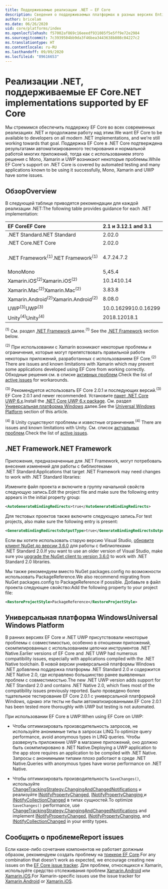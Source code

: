 ```yaml
---
title: Поддерживаемые реализации .NET — EF Core
description: Сведения о поддерживаемых платформах в разных версиях Entity Framework Core
author: bricelam
ms.date: 06/26/2020
uid: core/platforms/index
ms.openlocfilehash: f57002af869c16eeedf931085f5e5ff9e72e2984
ms.sourcegitcommit: 7c3939504bb9da3f46bea3443638b808c04227c2
ms.translationtype: HT
ms.contentlocale: ru-RU
ms.lasthandoff: 09/09/2020
ms.locfileid: "89616653"
---
```

# <a name="net-implementations-supported-by-ef-core"></a><span data-ttu-id="0a2ec-103">Реализации .NET, поддерживаемые EF Core</span><span class="sxs-lookup"><span data-stu-id="0a2ec-103">.NET implementations supported by EF Core</span></span>

<span data-ttu-id="0a2ec-104">Мы стремимся обеспечить поддержку EF Core во всех современных реализациях .NET и продолжаем работу над этим.</span><span class="sxs-lookup"><span data-stu-id="0a2ec-104">We want EF Core to be available to developers on all modern .NET implementations, and we're still working towards that goal.</span></span> <span data-ttu-id="0a2ec-105">Поддержка EF Core в .NET Core подтверждена результатами автоматизированного тестирования и нормальной работой многих приложений, тогда как с использованием этого решения с Mono, Xamarin и UWP возникают некоторые проблемы.</span><span class="sxs-lookup"><span data-stu-id="0a2ec-105">While EF Core's support on .NET Core is covered by automated testing and many applications known to be using it successfully, Mono, Xamarin and UWP have some issues.</span></span>

## <a name="overview"></a><span data-ttu-id="0a2ec-106">Обзор</span><span class="sxs-lookup"><span data-stu-id="0a2ec-106">Overview</span></span>

<span data-ttu-id="0a2ec-107">В следующей таблице приводятся рекомендации для каждой реализации .NET:</span><span class="sxs-lookup"><span data-stu-id="0a2ec-107">The following table provides guidance for each .NET implementation:</span></span>

| <span data-ttu-id="0a2ec-108">EF Core</span><span class="sxs-lookup"><span data-stu-id="0a2ec-108">EF Core</span></span>                       | <span data-ttu-id="0a2ec-109">2.1 и 3.1</span><span class="sxs-lookup"><span data-stu-id="0a2ec-109">2.1 and 3.1</span></span> | <span data-ttu-id="0a2ec-110">5.0</span><span class="sxs-lookup"><span data-stu-id="0a2ec-110">5.0</span></span>             |
|:------------------------------|:------------|:----------------|
| <span data-ttu-id="0a2ec-111">.NET Standard</span><span class="sxs-lookup"><span data-stu-id="0a2ec-111">.NET Standard</span></span>                 | <span data-ttu-id="0a2ec-112">2.0</span><span class="sxs-lookup"><span data-stu-id="0a2ec-112">2.0</span></span>         | <span data-ttu-id="0a2ec-113">2.1</span><span class="sxs-lookup"><span data-stu-id="0a2ec-113">2.1</span></span>             |
| <span data-ttu-id="0a2ec-114">.NET Core</span><span class="sxs-lookup"><span data-stu-id="0a2ec-114">.NET Core</span></span>                     | <span data-ttu-id="0a2ec-115">2.0</span><span class="sxs-lookup"><span data-stu-id="0a2ec-115">2.0</span></span>         | <span data-ttu-id="0a2ec-116">3.0</span><span class="sxs-lookup"><span data-stu-id="0a2ec-116">3.0</span></span>             |
| <span data-ttu-id="0a2ec-117">.NET Framework<sup>(1)</sup></span><span class="sxs-lookup"><span data-stu-id="0a2ec-117">.NET Framework<sup>(1)</sup></span></span>  | <span data-ttu-id="0a2ec-118">4.7.2</span><span class="sxs-lookup"><span data-stu-id="0a2ec-118">4.7.2</span></span>       | <span data-ttu-id="0a2ec-119">(Не поддерживается)</span><span class="sxs-lookup"><span data-stu-id="0a2ec-119">(not supported)</span></span> |
| <span data-ttu-id="0a2ec-120">Mono</span><span class="sxs-lookup"><span data-stu-id="0a2ec-120">Mono</span></span>                          | <span data-ttu-id="0a2ec-121">5,4</span><span class="sxs-lookup"><span data-stu-id="0a2ec-121">5.4</span></span>         | <span data-ttu-id="0a2ec-122">6.4</span><span class="sxs-lookup"><span data-stu-id="0a2ec-122">6.4</span></span>             |
| <span data-ttu-id="0a2ec-123">Xamarin.iOS<sup>(2)</sup></span><span class="sxs-lookup"><span data-stu-id="0a2ec-123">Xamarin.iOS<sup>(2)</sup></span></span>     | <span data-ttu-id="0a2ec-124">10.14</span><span class="sxs-lookup"><span data-stu-id="0a2ec-124">10.14</span></span>       | <span data-ttu-id="0a2ec-125">12.16</span><span class="sxs-lookup"><span data-stu-id="0a2ec-125">12.16</span></span>           |
| <span data-ttu-id="0a2ec-126">Xamarin.Mac<sup>(2)</sup></span><span class="sxs-lookup"><span data-stu-id="0a2ec-126">Xamarin.Mac<sup>(2)</sup></span></span>     | <span data-ttu-id="0a2ec-127">3.8</span><span class="sxs-lookup"><span data-stu-id="0a2ec-127">3.8</span></span>         | <span data-ttu-id="0a2ec-128">5.16</span><span class="sxs-lookup"><span data-stu-id="0a2ec-128">5.16</span></span>            |
| <span data-ttu-id="0a2ec-129">Xamarin.Android<sup>(2)</sup></span><span class="sxs-lookup"><span data-stu-id="0a2ec-129">Xamarin.Android<sup>(2)</sup></span></span> | <span data-ttu-id="0a2ec-130">8.0</span><span class="sxs-lookup"><span data-stu-id="0a2ec-130">8.0</span></span>         | <span data-ttu-id="0a2ec-131">10.0</span><span class="sxs-lookup"><span data-stu-id="0a2ec-131">10.0</span></span>            |
| <span data-ttu-id="0a2ec-132">UWP<sup>(3)</sup></span><span class="sxs-lookup"><span data-stu-id="0a2ec-132">UWP<sup>(3)</sup></span></span>             | <span data-ttu-id="0a2ec-133">10.0.16299</span><span class="sxs-lookup"><span data-stu-id="0a2ec-133">10.0.16299</span></span>  | <span data-ttu-id="0a2ec-134">TBD</span><span class="sxs-lookup"><span data-stu-id="0a2ec-134">TBD</span></span>             |
| <span data-ttu-id="0a2ec-135">Unity<sup>(4)</sup></span><span class="sxs-lookup"><span data-stu-id="0a2ec-135">Unity<sup>(4)</sup></span></span>           | <span data-ttu-id="0a2ec-136">2018.1</span><span class="sxs-lookup"><span data-stu-id="0a2ec-136">2018.1</span></span>      | <span data-ttu-id="0a2ec-137">TBD</span><span class="sxs-lookup"><span data-stu-id="0a2ec-137">TBD</span></span>             |

<span data-ttu-id="0a2ec-138"><sup>(1)</sup> См. раздел [.NET Framework](#net-framework) далее.</span><span class="sxs-lookup"><span data-stu-id="0a2ec-138"><sup>(1)</sup> See the [.NET Framework](#net-framework) section below.</span></span>

<span data-ttu-id="0a2ec-139"><sup>(2)</sup> При использовании с Xamarin возникают некоторые проблемы и ограничения, которые могут препятствовать правильной работе некоторых приложений, разработанных с использованием EF Core.</span><span class="sxs-lookup"><span data-stu-id="0a2ec-139"><sup>(2)</sup> There are issues and known limitations with Xamarin which may prevent some applications developed using EF Core from working correctly.</span></span> <span data-ttu-id="0a2ec-140">Обходные решения см. в списке [активных проблем](https://github.com/aspnet/entityframeworkCore/issues?q=is%3Aopen+is%3Aissue+label%3Aarea-xamarin).</span><span class="sxs-lookup"><span data-stu-id="0a2ec-140">Check the list of [active issues](https://github.com/aspnet/entityframeworkCore/issues?q=is%3Aopen+is%3Aissue+label%3Aarea-xamarin) for workarounds.</span></span>

<span data-ttu-id="0a2ec-141"><sup>(3)</sup> Рекомендуется использовать EF Core 2.0.1 и последующих версий.</span><span class="sxs-lookup"><span data-stu-id="0a2ec-141"><sup>(3)</sup> EF Core 2.0.1 and newer recommended.</span></span> <span data-ttu-id="0a2ec-142">Установите [пакет .NET Core UWP 6.x](https://www.nuget.org/packages/Microsoft.NETCore.UniversalWindowsPlatform/).</span><span class="sxs-lookup"><span data-stu-id="0a2ec-142">Install the [.NET Core UWP 6.x package](https://www.nuget.org/packages/Microsoft.NETCore.UniversalWindowsPlatform/).</span></span> <span data-ttu-id="0a2ec-143">См. раздел [Универсальная платформа Windows](#universal-windows-platform) далее.</span><span class="sxs-lookup"><span data-stu-id="0a2ec-143">See the [Universal Windows Platform](#universal-windows-platform) section of this article.</span></span>

<span data-ttu-id="0a2ec-144"><sup>(4)</sup> В Unity существуют проблемы и известные ограничения.</span><span class="sxs-lookup"><span data-stu-id="0a2ec-144"><sup>(4)</sup> There are issues and known limitations with Unity.</span></span> <span data-ttu-id="0a2ec-145">См. список [актуальных проблем](https://github.com/aspnet/entityframeworkCore/issues?q=is%3Aopen+is%3Aissue+label%3Aarea-unity).</span><span class="sxs-lookup"><span data-stu-id="0a2ec-145">Check the list of [active issues](https://github.com/aspnet/entityframeworkCore/issues?q=is%3Aopen+is%3Aissue+label%3Aarea-unity).</span></span>

## <a name="net-framework"></a><span data-ttu-id="0a2ec-146">.NET Framework</span><span class="sxs-lookup"><span data-stu-id="0a2ec-146">.NET Framework</span></span>

<span data-ttu-id="0a2ec-147">Приложения, предназначенные для .NET Framework, могут потребовать внесения изменений для работы с библиотеками .NET Standard:</span><span class="sxs-lookup"><span data-stu-id="0a2ec-147">Applications that target .NET Framework may need changes to work with .NET Standard libraries:</span></span>

<span data-ttu-id="0a2ec-148">Измените файл проекта и включите в группу начальной свойств следующую запись.</span><span class="sxs-lookup"><span data-stu-id="0a2ec-148">Edit the project file and make sure the following entry appears in the initial property group:</span></span>

``` xml
<AutoGenerateBindingRedirects>true</AutoGenerateBindingRedirects>
```

<span data-ttu-id="0a2ec-149">Для тестовых проектов также включите следующую запись.</span><span class="sxs-lookup"><span data-stu-id="0a2ec-149">For test projects, also make sure the following entry is present:</span></span>

``` xml
<GenerateBindingRedirectsOutputType>true</GenerateBindingRedirectsOutputType>
```

<span data-ttu-id="0a2ec-150">Если вы хотите использовать старую версию Visual Studio, [обновите клиент NuGet до версии 3.6.0](https://www.nuget.org/downloads) для работы с библиотеками .NET Standard 2.0.</span><span class="sxs-lookup"><span data-stu-id="0a2ec-150">If you want to use an older version of Visual Studio, make sure you [upgrade the NuGet client to version 3.6.0](https://www.nuget.org/downloads) to work with .NET Standard 2.0 libraries.</span></span>

<span data-ttu-id="0a2ec-151">Мы также рекомендуем вместо NuGet packages.config по возможности использовать PackageReference.</span><span class="sxs-lookup"><span data-stu-id="0a2ec-151">We also recommend migrating from NuGet packages.config to PackageReference if possible.</span></span> <span data-ttu-id="0a2ec-152">Добавьте в файл проекта следующее свойство:</span><span class="sxs-lookup"><span data-stu-id="0a2ec-152">Add the following property to your project file:</span></span>

``` xml
<RestoreProjectStyle>PackageReference</RestoreProjectStyle>
```

## <a name="universal-windows-platform"></a><span data-ttu-id="0a2ec-153">Универсальная платформа Windows</span><span class="sxs-lookup"><span data-stu-id="0a2ec-153">Universal Windows Platform</span></span>

<span data-ttu-id="0a2ec-154">В ранних версиях EF Core и .NET UWP присутствовали некоторые проблемы с совместимостью, особенно в отношении приложений, скомпилированных с использованием цепочки инструментов .NET Native.</span><span class="sxs-lookup"><span data-stu-id="0a2ec-154">Earlier versions of EF Core and .NET UWP had numerous compatibility issues, especially with applications compiled with the .NET Native toolchain.</span></span> <span data-ttu-id="0a2ec-155">В новой версии универсальной платформы Windows .NET добавлена поддержка платформы .NET Standard 2.0 и содержится .NET Native 2.0, где исправлено большинство ранее выявленных проблем с совместимостью.</span><span class="sxs-lookup"><span data-stu-id="0a2ec-155">The new .NET UWP version adds support for .NET Standard 2.0 and contains .NET Native 2.0, which fixes most of the compatibility issues previously reported.</span></span> <span data-ttu-id="0a2ec-156">Было проведено более тщательное тестирование EF Core 2.0.1 с универсальной платформой Windows, однако эти тесты не были автоматизированными.</span><span class="sxs-lookup"><span data-stu-id="0a2ec-156">EF Core 2.0.1 has been tested more thoroughly with UWP but testing is not automated.</span></span>

<span data-ttu-id="0a2ec-157">При использовании EF Core в UWP:</span><span class="sxs-lookup"><span data-stu-id="0a2ec-157">When using EF Core on UWP:</span></span>

* <span data-ttu-id="0a2ec-158">Чтобы оптимизировать производительность запросов, не используйте анонимные типы в запросах LINQ.</span><span class="sxs-lookup"><span data-stu-id="0a2ec-158">To optimize query performance, avoid anonymous types in LINQ queries.</span></span> <span data-ttu-id="0a2ec-159">Чтобы развернуть приложение UWP в магазине приложений, оно должно быть скомпилировано в .NET Native.</span><span class="sxs-lookup"><span data-stu-id="0a2ec-159">Deploying a UWP application to the app store requires an application to be compiled with .NET Native.</span></span> <span data-ttu-id="0a2ec-160">Запросы с анонимными типами плохо работают в среде .NET Native.</span><span class="sxs-lookup"><span data-stu-id="0a2ec-160">Queries with anonymous types have worse performance on .NET Native.</span></span>

* <span data-ttu-id="0a2ec-161">Чтобы оптимизировать производительность `SaveChanges()`, используйте [ChangeTrackingStrategy.ChangingAndChangedNotifications](/dotnet/api/microsoft.entityframeworkcore.changetrackingstrategy) и реализуйте [INotifyPropertyChanged](https://msdn.microsoft.com/library/system.componentmodel.inotifypropertychanged.aspx), [INotifyPropertyChanging ](https://msdn.microsoft.com/library/system.componentmodel.inotifypropertychanging.aspx) и [INotifyCollectionChanged](https://msdn.microsoft.com/library/system.collections.specialized.inotifycollectionchanged.aspx) в типах сущностей.</span><span class="sxs-lookup"><span data-stu-id="0a2ec-161">To optimize `SaveChanges()` performance, use [ChangeTrackingStrategy.ChangingAndChangedNotifications](/dotnet/api/microsoft.entityframeworkcore.changetrackingstrategy) and implement [INotifyPropertyChanged](https://msdn.microsoft.com/library/system.componentmodel.inotifypropertychanged.aspx), [INotifyPropertyChanging](https://msdn.microsoft.com/library/system.componentmodel.inotifypropertychanging.aspx), and [INotifyCollectionChanged](https://msdn.microsoft.com/library/system.collections.specialized.inotifycollectionchanged.aspx) in your entity types.</span></span>

## <a name="report-issues"></a><span data-ttu-id="0a2ec-162">Сообщить о проблеме</span><span class="sxs-lookup"><span data-stu-id="0a2ec-162">Report issues</span></span>

<span data-ttu-id="0a2ec-163">Если какое-либо сочетание компонентов не работает должным образом, рекомендуем создать проблему на [трекере EF Core](https://github.com/aspnet/entityframeworkcore/issues/new).</span><span class="sxs-lookup"><span data-stu-id="0a2ec-163">For any combination that doesn't work as expected, we encourage creating new issues on the [EF Core issue tracker](https://github.com/aspnet/entityframeworkcore/issues/new).</span></span> <span data-ttu-id="0a2ec-164">Для проблем, относящихся к Xamarin, используйте средство отслеживания проблем [Xamarin.Android](https://github.com/xamarin/xamarin-android/issues/new) или [Xamarin.iOS](https://github.com/xamarin/xamarin-macios/issues/new).</span><span class="sxs-lookup"><span data-stu-id="0a2ec-164">For Xamarin-specific issues use the issue tracker for [Xamarin.Android](https://github.com/xamarin/xamarin-android/issues/new) or [Xamarin.iOS](https://github.com/xamarin/xamarin-macios/issues/new).</span></span>
